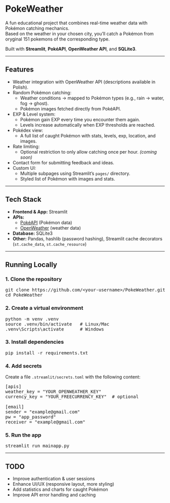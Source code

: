 <h1>PokeWeather</h1>

<p>
A fun educational project that combines real-time weather data with Pokémon catching mechanics.<br>
Based on the weather in your chosen city, you’ll catch a Pokémon from oryginal 151 pokemons of the corresponding type.
</p>

<p>
Built with <b>Streamlit</b>, <b>PokéAPI</b>, <b>OpenWeather API</b>, and <b>SQLite3</b>.
</p>

<hr>

<h2>Features</h2>
<ul>
  <li>Weather integration with OpenWeather API (descriptions available in Polish).</li>
  <li>Random Pokémon catching:
    <ul>
      <li>Weather conditions → mapped to Pokémon types (e.g., rain → water, fog → ghost).</li>
      <li>Pokémon images fetched directly from PokéAPI.</li>
    </ul>
  </li>
  <li>EXP & Level system:
    <ul>
      <li>Pokémon gain EXP every time you encounter them again.</li>
      <li>Levels increase automatically when EXP thresholds are reached.</li>
    </ul>
  </li>
  <li>Pokédex view:
    <ul>
      <li>A full list of caught Pokémon with stats, levels, exp, location, and images.</li>
    </ul>
  </li>
  <li>Rate limiting:
    <ul>
      <li>Optional restriction to only allow catching once per hour. <i>(coming soon)</i></li>
    </ul>
  </li>
  <li>Contact form for submitting feedback and ideas.</li>
  <li>Custom UI:
    <ul>
      <li>Multiple subpages using Streamlit’s <code>pages/</code> directory.</li>
      <li>Styled list of Pokémon with images and stats.</li>
    </ul>
  </li>
</ul>

<hr>

<h2>Tech Stack</h2>
<ul>
  <li><b>Frontend & App:</b> Streamlit</li>
  <li><b>APIs:</b>
    <ul>
      <li><a href="https://pokeapi.co/">PokéAPI</a> (Pokémon data)</li>
      <li><a href="https://openweathermap.org/api">OpenWeather</a> (weather data)</li>
    </ul>
  </li>
  <li><b>Database:</b> SQLite3</li>
  <li><b>Other:</b> Pandas, hashlib (password hashing), Streamlit cache decorators (<code>st.cache_data</code>, <code>st.cache_resource</code>)</li>
</ul>

<hr>

<h2>Running Locally</h2>

<h3>1. Clone the repository</h3>
<pre>
git clone https://github.com/&lt;your-username&gt;/PokeWeather.git
cd PokeWeather
</pre>

<h3>2. Create a virtual environment</h3>
<pre>
python -m venv .venv
source .venv/bin/activate   # Linux/Mac
.venv\Scripts\activate      # Windows
</pre>

<h3>3. Install dependencies</h3>
<pre>
pip install -r requirements.txt
</pre>

<h3>4. Add secrets</h3>
<p>Create a file <code>.streamlit/secrets.toml</code> with the following content:</p>

<pre>
[apis]
weather_key = "YOUR_OPENWEATHER_KEY"
currency_key = "YOUR_FREECURRENCY_KEY"  # optional

[email]
sender = "example@gmail.com"
pw = "app_password"
receiver = "example@gmail.com"
</pre>

<h3>5. Run the app</h3>
<pre>
streamlit run mainapp.py
</pre>

<hr>

<h2>TODO</h2>
<ul>
  <li>Improve authentication & user sessions</li>
  <li>Enhance UI/UX (responsive layout, more styling)</li>
  <li>Add statistics and charts for caught Pokémon</li>
  <li>Improve API error handling and caching</li>
</ul>
